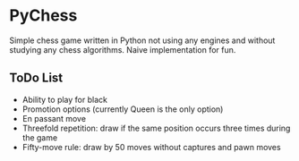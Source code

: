 # PyChess
Simple chess game written in Python not using any engines and without studying any chess algorithms. Naive implementation for fun.

## ToDo List
  - Ability to play for black
  - Promotion options (currently Queen is the only option)
  - En passant move
  - Threefold repetition: draw if the same position occurs three times during the game
  - Fifty-move rule: draw by 50 moves without captures and pawn moves

  